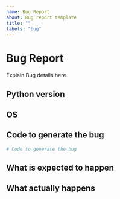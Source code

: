 ```yaml
---
name: Bug Report
about: Bug report template
title: ""
labels: "bug"
---
```


# Bug Report

Explain Bug details here.

## Python version

## OS

## Code to generate the bug

```py
# Code to generate the bug
```

## What is expected to happen

## What actually happens

